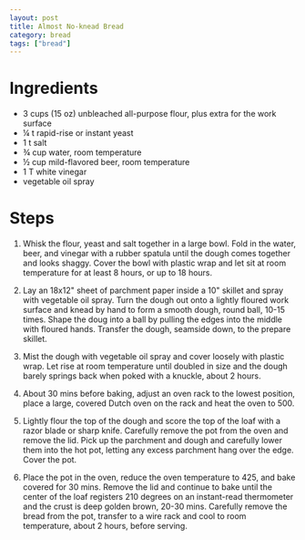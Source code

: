 ```yaml
---
layout: post
title: Almost No-knead Bread
category: bread
tags: ["bread"]
---
```

# Ingredients

* 3	cups (15 oz) unbleached all-purpose flour, plus extra for the work surface
* ¼	t rapid-rise or instant yeast
* 1	t salt
* ¾	cup water, room temperature
* ½	cup mild-flavored beer, room temperature
* 1	T white vinegar
* vegetable oil spray

# Steps

1. Whisk the flour, yeast and salt together in a large bowl.  Fold in the water, beer, and vinegar with a rubber spatula until the dough comes together and looks shaggy.  Cover the bowl with plastic wrap and let sit at room temperature for at least 8 hours, or up to 18 hours.

2. Lay an 18x12" sheet of parchment paper inside a 10" skillet and spray with vegetable oil spray.  Turn the dough out onto a lightly floured work surface and knead by hand to form a smooth dough, round ball, 10-15 times.  Shape the doug into a ball by pulling the edges into the middle with floured hands. Transfer the dough, seamside down, to the prepare skillet.  

3. Mist the dough with vegetable oil spray and cover loosely with plastic wrap.  Let rise at room temperature until doubled in size and the dough barely springs back when poked with a knuckle, about 2 hours.

4. About 30 mins before baking, adjust an oven rack to the lowest position, place a large, covered Dutch oven on the rack and heat the oven to 500.

5. Lightly flour the top of the dough and score the top of the loaf with a razor blade or sharp knife.  Carefully remove the pot from the oven and remove the lid.  Pick up the parchment and dough and carefully lower them into the hot pot, letting any excess parchment hang over the edge.  Cover the pot.

6. Place the pot in the oven, reduce the oven temperature to 425, and bake covered for 30 mins. Remove the lid and continue to bake until the center of the loaf registers 210 degrees on an instant-read thermometer and the crust is deep golden brown, 20-30 mins.  Carefully remove the bread from the pot, transfer to a wire rack and cool to room temperature, about 2 hours, before serving.
